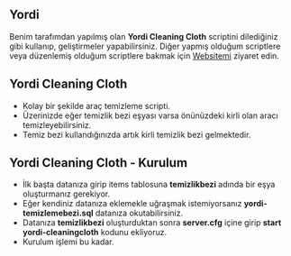 ## Yordi
Benim tarafımdan yapılmış olan __Yordi Cleaning Cloth__ scriptini dilediğiniz gibi kullanıp, geliştirmeler yapabilirsiniz. Diğer yapmış olduğum scriptlere veya düzenlemiş olduğum scriptlere bakmak için [Websitemi](https://yordi.online) ziyaret edin. 

## Yordi Cleaning Cloth
- Kolay bir şekilde araç temizleme scripti.
- Üzerinizde eğer temizlik bezi eşyası varsa önünüzdeki kirli olan aracı temizleyebilirsiniz.
- Temiz bezi kullandığınızda artık kirli temizlik bezi gelmektedir.

## Yordi Cleaning Cloth - Kurulum
- İlk başta datanıza girip items tablosuna __temizlikbezi__ adında bir eşya oluşturmanız gerekiyor.
- Eğer kendiniz datanıza eklemekle uğraşmak istemiyorsanız __yordi-temizlemebezi.sql__ datanıza okutabilirsiniz.
- Datanıza __temizlikbezi__ oluşturduktan sonra __server.cfg__ içine girip __start yordi-cleaningcloth__ kodunu ekliyoruz.
- Kurulum işlemi bu kadar.
